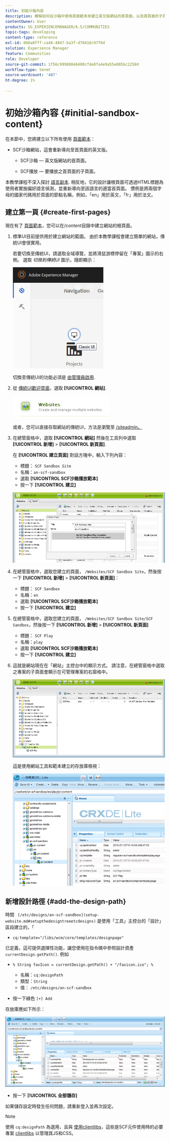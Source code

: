 ```yaml
---
title: 初始沙箱內容
description: 瞭解如何在沙箱中使用頁面範本來建立英文版網站的首頁面，以及首頁面的子頁面。
contentOwner: User
products: SG_EXPERIENCEMANAGER/6.5/COMMUNITIES
topic-tags: developing
content-type: reference
exl-id: 068a0fff-ca48-4847-ba3f-d78416c97f6d
solution: Experience Manager
feature: Communities
role: Developer
source-git-commit: 1f56c99980846400cfde8fa4e9a55e885bc2258d
workflow-type: tm+mt
source-wordcount: '487'
ht-degree: 1%

---
```


# 初始沙箱內容 {#initial-sandbox-content}

在本節中，您將建立以下所有使用 [頁面範本](initial-app.md#createthepagetemplate)：

* SCF沙箱網站，這會重新導向至首頁面的英文版。

   * SCF沙箱 — 英文版網站的首頁面。

   * SCF播放 — 要播放之首頁面的子頁面。

本教學課程不深入探討 [語言副本](../../help/sites-administering/tc-prep.md). 相反地，它的設計讓根頁面可透過HTML標題為使用者實施偏好語言偵測，並重新導向至該語言的適當首頁面。 慣例是將兩個字母的國家代碼用於頁面的節點名稱，例如，「en」用於英文，「fr」用於法文。

## 建立第一頁 {#create-first-pages}

現在有了 [頁面範本](initial-app.md#createthepagetemplate)，您可以在/content目錄中建立網站的根頁面。

1. 標準UI目前提供用於建立網站的藍圖。 由於本教學課程會建立簡單的網站，傳統UI會很實用。

   若要切換至傳統UI，請選取全域導覽，並將滑鼠游標停留在「專案」圖示的右側。 選取 *切換到傳統UI* 圖示，隨即顯示：

   ![classic-ui](assets/classic-ui.png)

   切換至傳統UI的功能必須是 [由管理員啟用](../../help/sites-administering/enable-classic-ui.md).

1. 從 [傳統UI歡迎頁面](http://localhost:4502/welcome.html)，選取 **[!UICONTROL 網站]**.

   ![classic-ui-website](assets/classic-ui-website.png)

   或者，您可以直接存取網站的傳統UI，方法是瀏覽至 [/siteadmin。](http://localhost:4502/siteadmin)

1. 在總管窗格中，選取 **[!UICONTROL 網站]** 然後在工具列中選取 **[!UICONTROL 新增]** > **[!UICONTROL 新頁面]**.

   在 **[!UICONTROL 建立頁面]** 對話方塊中，輸入下列內容：

   * 標題： `SCF Sandbox Site`
   * 名稱：`an-scf-sandbox`
   * 選取 **[!UICONTROL SCF沙箱播放範本]**
   * 按一下 **[!UICONTROL 建立]**

   ![classic-ui-create-page](assets/classic-ui-create-page.png)

1. 在總管窗格中，選取您建立的頁面， `/Websites/SCF Sandbox Site`，然後按一下 **[!UICONTROL 新增]** > **[!UICONTROL 新頁面]**：

   * 標題： `SCF Sandbox`
   * 名稱：`en`
   * 選取 **[!UICONTROL SCF沙箱播放範本]**
   * 按一下 **[!UICONTROL 建立]**

1. 在總管窗格中，選取您建立的頁面， `/Websites/SCF Sandbox Site/SCF Sandbox`，然後按一下 **[!UICONTROL 新增]** > **[!UICONTROL 新頁面]**

   * 標題： `SCF Play`
   * 名稱：`play`
   * 選取 **[!UICONTROL SCF沙箱播放範本]**
   * 按一下 **[!UICONTROL 建立]**

1. 這就是網站現在在「網站」主控台中的顯示方式。 請注意，在總管窗格中選取之專案的子頁面會顯示在可管理專案的右窗格中。

   ![classic-ui-website-page](assets/classic-ui-website-page.png)

   這是使用網站工具和範本建立的存放庫檢視：

   ![classic-ui-repository-view](assets/classic-ui-repository-view.png)

## 新增設計路徑 {#add-the-design-path}

時間 ` [/etc/designs/an-scf-sandbox](setup-website.md#setupthedesigntreeetcdesigns)` 是使用「工具」主控台的「設計」區段建立的，「

* `cq:template="/libs/wcm/core/templates/designpage"`

已定義，這可提供選擇性功能，讓您使用在指令碼中參照設計資產 `currentDesign.getPath()`. 例如

* `% String favIcon = currentDesign.getPath() + "/favicon.ico"; %`


   * 名稱：`cq:designPath`
   * 類型：`String`
   * 值： `/etc/designs/an-scf-sandbox`

* 按一下綠色 `[+] Add`

存放庫應如下所示：

![classic-ui-repository-path](assets/classic-ui-repository-path.png)

* 按一下 **[!UICONTROL 全部儲存]**

如果儲存設定時發生任何問題，請重新登入並再次設定。

>[!NOTE]
>
>使用 `cq:designPath` 為選用，且與 [使用clientlibs](develop-app.md#includeclientlibsintemplate)，這些是SCF元件使用時的必要專案 [clientlibs](client-customize.md#clientlibs-for-scf) 以管理其JS和CSS。
